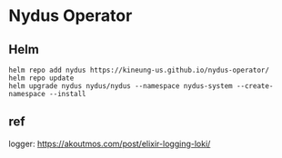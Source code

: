 # Nydus Operator

## Helm

```
helm repo add nydus https://kineung-us.github.io/nydus-operator/
helm repo update
helm upgrade nydus nydus/nydus --namespace nydus-system --create-namespace --install
```

## ref

logger: <https://akoutmos.com/post/elixir-logging-loki/>
